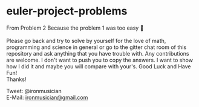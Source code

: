 # euler-project-problems
From Problem 2 Because the problem 1 was too easy :cake:
<br><br>
Please go back and try to solve by yourself for the love of math, programming and science in general or go to the gitter chat room of this repository and ask anything that you have trouble with. Any contributions are welcome.
I don't want to push you to copy the answers.
I want to show how I did it and maybe you will compare with your's.
Good Luck and Have Fun!
<br>
Thanks!

Tweet:&#9;&#9;@ironmusician<br>
E-Mail:&#9;&#9;ironmusician@gmail.com 
